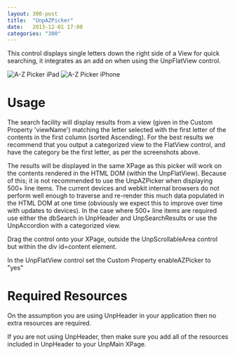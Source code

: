 ```yaml
---
layout: 300-post
title:  "UnpAZPicker"
date:   2013-12-01 17:00
categories: "300"
---
```


This control displays single letters down the right side of a View for quick searching, it integrates as an add on when using the UnpFlatView control.

![A-Z Picker iPad](http://teamstudio.s3.amazonaws.com/images/azpicker-ipad.png)
![A-Z Picker iPhone](http://teamstudio.s3.amazonaws.com/images/azpicker-iphone.png)

# Usage
The search facility will display results from a view (given in the Custom Property 'viewName') matching the letter selected with the first letter of the contents in the first column (sorted Ascending). For the best results we recommend that you output a categorized view to the FlatView control, and have the category be the first letter, as per the screenshots above.

The results will be displayed in the same XPage as this picker will work on the contents rendered in the HTML DOM (within the UnpFlatView). Because of this; it is not recommended to use the UnpAZPicker when displaying 500+ line items. The current devices and webkit internal browsers do not perform well enough to traverse and re-render this much data populated in the HTML DOM at one time (obviously we expect this to improve over time with updates to devices). In the case where 500+ line items are required use either the dbSearch in UnpHeader and UnpSearchResults or use the UnpAccordion with a categorized view.

Drag the control onto your XPage, outside the UnpScrollableArea control but within the div id=content element. 

In the UnpFlatView control set the Custom Property enableAZPicker to "yes"

<script src="https://gist.github.com/whitemx/7527770.js"></script>

# Required Resources
On the assumption you are using UnpHeader in your application then no extra resources are required.

If you are not using UnpHeader, then make sure you add all of the resources included in UnpHeader to your UnpMain XPage.